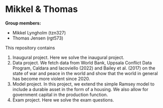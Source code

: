 # Mikkel & Thomas

**Group members:**
- Mikkel Lyngholm (tzn327)
- Thomas Jensen (rgt573)

This repository contains  
1. Inaugural project. Here we solve the inaugural project.
2. Data project. We fetch data from World Bank, Uppsala Conflict Data Program, Caldara and Iacoviello (2022) and Bailey et al. (2017) on the state of war and peace in the world and show that the world in general has become more violent since 2020.
3. Model project. In this project, we extend the simple Ramsey model to include a durable asset in the form of a housing. We also allow for government capital in the production function. 
4. Exam project. Here we solve the exam questions.
